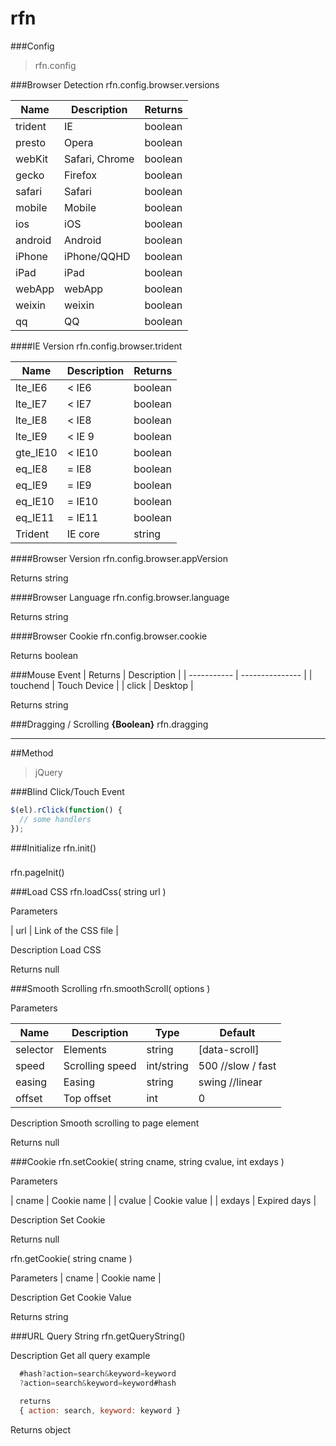 # rfn




###Config
> rfn.config

###Browser Detection
rfn.config.browser.versions

| Name        | Description     | Returns |
| ----------- | --------------- | ------- |
| trident     | IE              | boolean |
| presto      | Opera           | boolean |
| webKit      | Safari, Chrome  | boolean |
| gecko       | Firefox         | boolean |
| safari      | Safari          | boolean |
| mobile      | Mobile          | boolean |
| ios         | iOS             | boolean |
| android     | Android         | boolean |
| iPhone      | iPhone/QQHD     | boolean |
| iPad        | iPad            | boolean |
| webApp      | webApp          | boolean |
| weixin      | weixin          | boolean |
| qq          | QQ              | boolean |

####IE Version
rfn.config.browser.trident

| Name        | Description     | Returns |
| ----------- | --------------- | ------- |
| lte_IE6     | < IE6           | boolean |
| lte_IE7     | < IE7           | boolean |
| lte_IE8     | < IE8           | boolean |
| lte_IE9     | < IE 9          | boolean |
| gte_IE10    | < IE10          | boolean |
| eq_IE8      | = IE8           | boolean |
| eq_IE9      | = IE9           | boolean |
| eq_IE10     | = IE10          | boolean |
| eq_IE11     | = IE11          | boolean |
| Trident     | IE core         | string  |

####Browser Version
rfn.config.browser.appVersion

Returns
string

####Browser Language
rfn.config.browser.language

Returns
string

####Browser Cookie
rfn.config.browser.cookie

Returns
boolean

###Mouse Event
| Returns     | Description     |
| ----------- | --------------- |
| touchend    | Touch Device    |
| click       | Desktop         |

Returns
string

###Dragging / Scrolling
**{Boolean}** rfn.dragging

--------

##Method

> jQuery

###Blind Click/Touch Event
```js
$(el).rClick(function() {
  // some handlers
});
```


###Initialize
rfn.init()

###
rfn.pageInit()

###Load CSS
rfn.loadCss( string url )

Parameters

| url | Link of the CSS file |

Description
Load CSS

Returns
null


###Smooth Scrolling
rfn.smoothScroll( options )

Parameters

| Name     | Description     | Type       | Default           |
| -------- | --------------- | ---------- | ----------------- |
| selector | Elements        | string     | [data-scroll]     |
| speed    | Scrolling speed | int/string | 500 //slow / fast |
| easing   | Easing          | string     | swing //linear    |
| offset   | Top offset      | int        | 0                 |

Description
Smooth scrolling to page element

Returns
null

###Cookie
rfn.setCookie( string cname, string cvalue, int exdays )

Parameters

| cname  | Cookie name  |
| cvalue | Cookie value |
| exdays | Expired days |

Description
Set Cookie

Returns
null

rfn.getCookie( string cname )

Parameters
| cname  | Cookie name  |

Description
Get Cookie Value

Returns
string


###URL Query String
rfn.getQueryString()

Description
Get all query
example
```js
  #hash?action=search&keyword=keyword
  ?action=search&keyword=keyword#hash

  returns
  { action: search, keyword: keyword }
```

Returns
object
